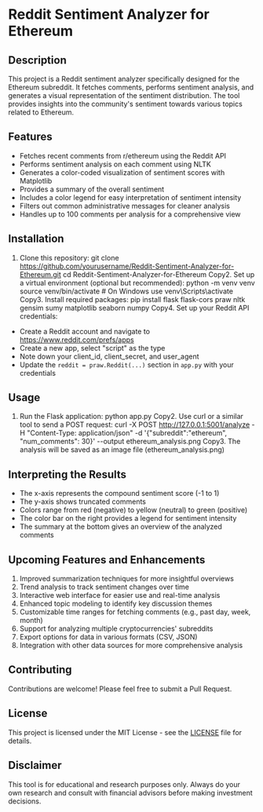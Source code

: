 # Reddit Sentiment Analyzer for Ethereum

## Description
This project is a Reddit sentiment analyzer specifically designed for the Ethereum subreddit. It fetches comments, performs sentiment analysis, and generates a visual representation of the sentiment distribution. The tool provides insights into the community's sentiment towards various topics related to Ethereum.

## Features
- Fetches recent comments from r/ethereum using the Reddit API
- Performs sentiment analysis on each comment using NLTK
- Generates a color-coded visualization of sentiment scores with Matplotlib
- Provides a summary of the overall sentiment
- Includes a color legend for easy interpretation of sentiment intensity
- Filters out common administrative messages for cleaner analysis
- Handles up to 100 comments per analysis for a comprehensive view

## Installation
1. Clone this repository:
git clone https://github.com/yourusername/Reddit-Sentiment-Analyzer-for-Ethereum.git
cd Reddit-Sentiment-Analyzer-for-Ethereum
Copy2. Set up a virtual environment (optional but recommended):
python -m venv venv
source venv/bin/activate  # On Windows use venv\Scripts\activate
Copy3. Install required packages:
pip install flask flask-cors praw nltk gensim sumy matplotlib seaborn numpy
Copy4. Set up your Reddit API credentials:
- Create a Reddit account and navigate to https://www.reddit.com/prefs/apps
- Create a new app, select "script" as the type
- Note down your client_id, client_secret, and user_agent
- Update the `reddit = praw.Reddit(...)` section in `app.py` with your credentials

## Usage
1. Run the Flask application:
python app.py
Copy2. Use curl or a similar tool to send a POST request:
curl -X POST http://127.0.0.1:5001/analyze -H "Content-Type: application/json" -d '{"subreddit":"ethereum", "num_comments": 30}' --output ethereum_analysis.png
Copy3. The analysis will be saved as an image file (ethereum_analysis.png)

## Interpreting the Results
- The x-axis represents the compound sentiment score (-1 to 1)
- The y-axis shows truncated comments
- Colors range from red (negative) to yellow (neutral) to green (positive)
- The color bar on the right provides a legend for sentiment intensity
- The summary at the bottom gives an overview of the analyzed comments

## Upcoming Features and Enhancements
1. Improved summarization techniques for more insightful overviews
2. Trend analysis to track sentiment changes over time
3. Interactive web interface for easier use and real-time analysis
4. Enhanced topic modeling to identify key discussion themes
5. Customizable time ranges for fetching comments (e.g., past day, week, month)
6. Support for analyzing multiple cryptocurrencies' subreddits
7. Export options for data in various formats (CSV, JSON)
8. Integration with other data sources for more comprehensive analysis

## Contributing
Contributions are welcome! Please feel free to submit a Pull Request.

## License
This project is licensed under the MIT License - see the [LICENSE](LICENSE) file for details.

## Disclaimer
This tool is for educational and research purposes only. Always do your own research and consult with financial advisors before making investment decisions.
